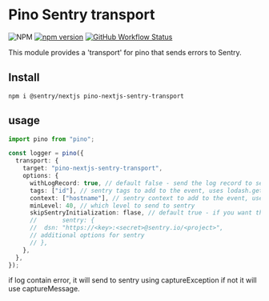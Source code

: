 # Pino Sentry transport

![NPM](https://img.shields.io/npm/l/pino-nextjs-sentry-transport)
[![npm version](https://img.shields.io/npm/v/pino-nextjs-sentry-transport)](https://www.npmjs.com/package/pino-nextjs-sentry-transport)
[![GitHub Workflow Status](https://github.com/dfr-exnaton/pino-nextjs-sentry-transport/actions/workflows/pino-nextjs-sentry-transport.yml/badge.svg?branch=main)](https://github.com/dfr-exnaton/pino-nextjs-sentry-transport/actions)

This module provides a 'transport' for pino that sends errors to Sentry.

## Install

```shell
npm i @sentry/nextjs pino-nextjs-sentry-transport
```

## usage

```typescript
import pino from "pino";

const logger = pino({
  transport: {
    target: "pino-nextjs-sentry-transport",
    options: {
      withLogRecord: true, // default false - send the log record to sentry as a context.(if its more then 8Kb Sentry will throw an error)
      tags: ["id"], // sentry tags to add to the event, uses lodash.get to get the value from the log record
      context: ["hostname"], // sentry context to add to the event, uses lodash.get to get the value from the log record,
      minLevel: 40, // which level to send to sentry
      skipSentryInitialization: flase, // default true - if you want that the transport to initialise Sentry. In this case, you also need to provide the sentry init object:
      //       sentry: {
      //  dsn: "https://<key>:<secret>@sentry.io/<project>",
      // additional options for sentry
      // },
    },
  },
});
```

if log contain error, it will send to sentry using captureException if not it will use captureMessage.
